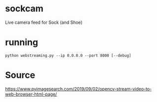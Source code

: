 # sockcam
Live camera feed for Sock (and Shoe)

# running

```
python webstreaming.py --ip 0.0.0.0 --port 8000 [--debug]
```

# Source
https://www.pyimagesearch.com/2019/09/02/opencv-stream-video-to-web-browser-html-page/